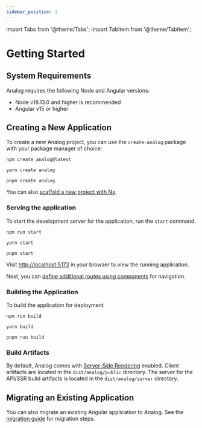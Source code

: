 ```yaml
---
sidebar_position: 2
---
```


import Tabs from '@theme/Tabs';
import TabItem from '@theme/TabItem';

# Getting Started

## System Requirements

Analog requires the following Node and Angular versions:

- Node v18.13.0 and higher is recommended
- Angular v15 or higher

## Creating a New Application

To create a new Analog project, you can use the `create-analog` package with your package manager of choice:

<Tabs groupId="package-manager">
  <TabItem value="npm">

```shell
npm create analog@latest
```

  </TabItem>

  <TabItem label="Yarn" value="yarn">

```shell
yarn create analog
```

  </TabItem>

  <TabItem value="pnpm">

```shell
pnpm create analog
```

  </TabItem>
</Tabs>

You can also [scaffold a new project with Nx](/docs/integrations/nx).

### Serving the application

To start the development server for the application, run the `start` command.

<Tabs groupId="package-manager">
  <TabItem value="npm">

```shell
npm run start
```

  </TabItem>

  <TabItem label="Yarn" value="yarn">

```shell
yarn start
```

  </TabItem>

  <TabItem value="pnpm">

```shell
pnpm start
```

  </TabItem>
</Tabs>

Visit [http://localhost:5173](http://localhost:5173) in your browser to view the running application.

Next, you can [define additional routes using components](/docs/features/routing/overview) for navigation.

### Building the Application

To build the application for deployment

<Tabs groupId="package-manager">
  <TabItem value="npm">

```shell
npm run build
```

  </TabItem>

  <TabItem label="Yarn" value="yarn">

```shell
yarn build
```

  </TabItem>

  <TabItem value="pnpm">

```shell
pnpm run build
```

### Build Artifacts

By default, Analog comes with [Server-Side Rendering](/docs/features/server/server-side-rendering) enabled.
Client artifacts are located in the `dist/analog/public` directory.
The server for the API/SSR build artifacts is located in the `dist/analog/server` directory.

  </TabItem>
</Tabs>

## Migrating an Existing Application

You can also migrate an existing Angular application to Analog. See the [migration guide](/docs/guides/migrating) for migration steps.
